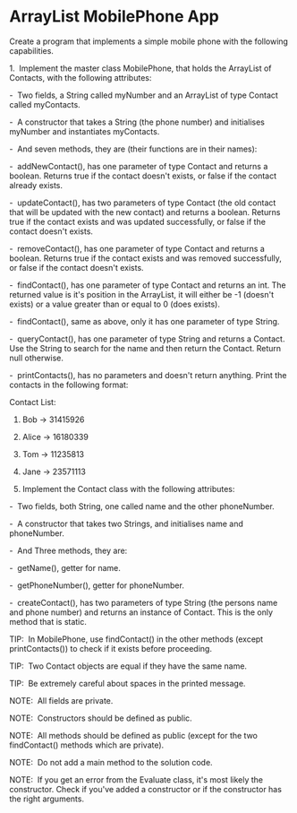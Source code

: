 # ArrayList MobilePhone App

Create a program that implements a simple mobile phone with the following capabilities.

1.  Implement the master class MobilePhone, that holds the ArrayList of Contacts, with the following attributes:

-  Two fields, a String called myNumber and an ArrayList of type Contact called myContacts.

-  A constructor that takes a String (the phone number) and initialises myNumber and instantiates myContacts.

-  And seven methods, they are (their functions are in their names):

-  addNewContact(), has one parameter of type Contact and returns a boolean. Returns true if the contact doesn't exists, or false if the contact already exists.

-  updateContact(), has two parameters of type Contact (the old contact that will be updated with the new contact) and returns a boolean. Returns true if the contact exists and was updated successfully, or false if the contact doesn't exists.

-  removeContact(), has one parameter of type Contact and returns a boolean. Returns true if the contact exists and was removed successfully, or false if the contact doesn't exists.

-  findContact(), has one parameter of type Contact and returns an int. The returned value is it's position in the ArrayList, it will either be -1 (doesn't exists) or a value greater than or equal to 0 (does exists).

-  findContact(), same as above, only it has one parameter of type String.

-  queryContact(), has one parameter of type String and returns a Contact. Use the String to search for the name and then return the Contact. Return null otherwise.

-  printContacts(), has no parameters and doesn't return anything. Print the contacts in the following format:

Contact List:
1. Bob -> 31415926
2. Alice -> 16180339
3. Tom -> 11235813
4. Jane -> 23571113

2. Implement the Contact class with the following attributes:

-  Two fields, both String, one called name and the other phoneNumber.

-  A constructor that takes two Strings, and initialises name and phoneNumber.

-  And Three methods, they are:

-  getName(), getter for name.

-  getPhoneNumber(), getter for phoneNumber.

-  createContact(), has two parameters of type String (the persons name and phone number) and returns an instance of Contact. This is the only method that is static.

TIP:  In MobilePhone, use findContact() in the other methods (except printContacts()) to check if it exists before proceeding.

TIP:  Two Contact objects are equal if they have the same name.

TIP:  Be extremely careful about spaces in the printed message.

NOTE:  All fields are private.

NOTE:  Constructors should be defined as public.

NOTE:  All methods should be defined as public (except for the two findContact() methods which are private).

NOTE:  Do not add a main method to the solution code.

NOTE:  If you get an error from the Evaluate class, it's most likely the constructor. Check if you've added a constructor or if the constructor has the right arguments.